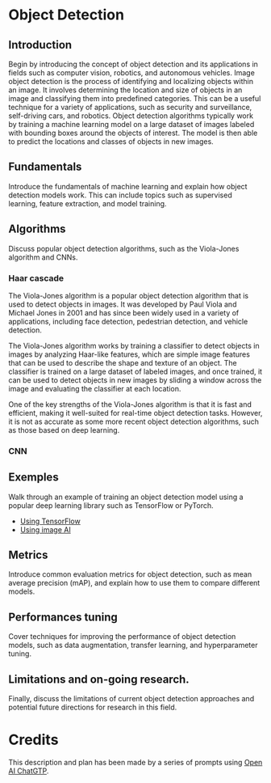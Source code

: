 # Object Detection


## Introduction
Begin by introducing the concept of object detection and its applications in fields such as computer vision, robotics, and autonomous vehicles.
Image object detection is the process of identifying and localizing objects within an image. It involves determining the location and size of objects in an image and classifying them into predefined categories. This can be a useful technique for a variety of applications, such as security and surveillance, self-driving cars, and robotics. Object detection algorithms typically work by training a machine learning model on a large dataset of images labeled with bounding boxes around the objects of interest. The model is then able to predict the locations and classes of objects in new images.

## Fundamentals
Introduce the fundamentals of machine learning and explain how object detection models work. 
This can include topics such as supervised learning, feature extraction, and model training.

## Algorithms
Discuss popular object detection algorithms, such as the Viola-Jones algorithm and CNNs.

### Haar cascade
The Viola-Jones algorithm is a popular object detection algorithm that is used to detect objects in images. It was developed by Paul Viola and Michael Jones in 2001 and has since been widely used in a variety of applications, including face detection, pedestrian detection, and vehicle detection.

The Viola-Jones algorithm works by training a classifier to detect objects in images by analyzing Haar-like features, which are simple image features that can be used to describe the shape and texture of an object. The classifier is trained on a large dataset of labeled images, and once trained, it can be used to detect objects in new images by sliding a window across the image and evaluating the classifier at each location.

One of the key strengths of the Viola-Jones algorithm is that it is fast and efficient, making it well-suited for real-time object detection tasks. However, it is not as accurate as some more recent object detection algorithms, such as those based on deep learning.

### CNN

## Exemples
Walk through an example of training an object detection model using a popular deep learning library such as TensorFlow or PyTorch.
* [Using TensorFlow]()
* [Using image AI]()

## Metrics
Introduce common evaluation metrics for object detection, such as mean average precision (mAP), and explain how to use them to compare different models.

## Performances tuning
Cover techniques for improving the performance of object detection models, such as data augmentation, transfer learning, and hyperparameter tuning.

## Limitations and on-going research.
Finally, discuss the limitations of current object detection approaches and potential future directions for research in this field.


# Credits
This description and plan has been made by a series of prompts using [Open AI ChatGTP](https://chat.openai.com/).